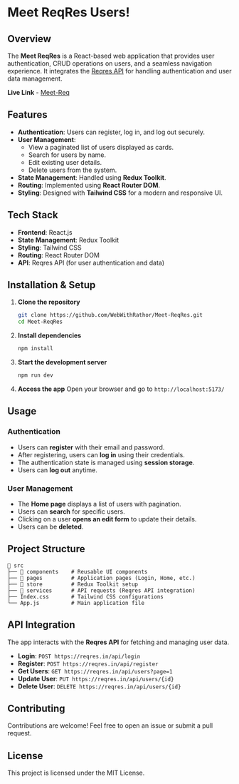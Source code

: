 # Meet ReqRes Users!

## Overview
The **Meet ReqRes** is a React-based web application that provides user authentication, CRUD operations on users, and a seamless navigation experience. It integrates the [Reqres API](https://reqres.in/) for handling authentication and user data management.

**Live Link** -  [Meet-Req](https://meet-reqres.vercel.app/)

## Features
- **Authentication**: Users can register, log in, and log out securely.
- **User Management**:
  - View a paginated list of users displayed as cards.
  - Search for users by name.
  - Edit existing user details.
  - Delete users from the system.
- **State Management**: Handled using **Redux Toolkit**.
- **Routing**: Implemented using **React Router DOM**.
- **Styling**: Designed with **Tailwind CSS** for a modern and responsive UI.

## Tech Stack
- **Frontend**: React.js
- **State Management**: Redux Toolkit
- **Styling**: Tailwind CSS
- **Routing**: React Router DOM
- **API**: Reqres API (for user authentication and data)

## Installation & Setup
1. **Clone the repository**
   ```sh
   git clone https://github.com/WebWithRathor/Meet-ReqRes.git
   cd Meet-ReqRes
   ```

2. **Install dependencies**
   ```sh
   npm install
   ```

3. **Start the development server**
   ```sh
   npm run dev
   ```

4. **Access the app**
   Open your browser and go to `http://localhost:5173/` 

## Usage
### Authentication
- Users can **register** with their email and password.
- After registering, users can **log in** using their credentials.
- The authentication state is managed using **session storage**.
- Users can **log out** anytime.

### User Management
- The **Home page** displays a list of users with pagination.
- Users can **search** for specific users.
- Clicking on a user **opens an edit form** to update their details.
- Users can be **deleted**.

## Project Structure
```
📂 src
├── 📂 components    # Reusable UI components
├── 📂 pages         # Application pages (Login, Home, etc.)
├── 📂 store         # Redux Toolkit setup
├── 📂 services      # API requests (Reqres API integration)
├── Index.css       # Tailwind CSS configurations
└── App.js          # Main application file
```

## API Integration
The app interacts with the **Reqres API** for fetching and managing user data.
- **Login**: `POST https://reqres.in/api/login`
- **Register**: `POST https://reqres.in/api/register`
- **Get Users**: `GET https://reqres.in/api/users?page=1`
- **Update User**: `PUT https://reqres.in/api/users/{id}`
- **Delete User**: `DELETE https://reqres.in/api/users/{id}`

## Contributing
Contributions are welcome! Feel free to open an issue or submit a pull request.

## License
This project is licensed under the MIT License.


